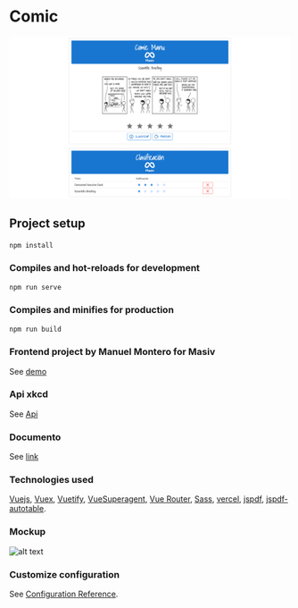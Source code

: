 # Comic
![alt text](https://github.com/manuelmonpa12/comic/blob/master/src/assets/pc.png)

## Project setup
```
npm install
```

### Compiles and hot-reloads for development
```
npm run serve
```

### Compiles and minifies for production
```
npm run build
```

### Frontend project by Manuel Montero for Masiv
See [demo](https://comic-steel.vercel.app/#/)

### Api xkcd
See [Api](https://xkcd.com/json.html)


### Documento
See [link](https://drive.google.com/file/d/124t7FPRoiwaYDzmK8MWNLIiG2K9jnNsa/view?usp=sharing)

### Technologies used
[Vuejs](https://vuejs.org/), [Vuex](https://vuex.vuejs.org/), [Vuetify](https://vuetifyjs.com/en/), [VueSuperagent](https://www.npmjs.com/package/vue-superagent), [Vue Router](https://router.vuejs.org/), [Sass](https://sass-lang.com/), [vercel](https://vercel.com/), [jspdf](https://rawgit.com/MrRio/jsPDF/master/docs/), [jspdf-autotable](https://www.npmjs.com/package/jspdf-autotable).

### Mockup
![alt text](https://github.com/manuelmonpa12/comic/blob/master/src/assets/4926324.png)

### Customize configuration
See [Configuration Reference](https://cli.vuejs.org/config/).
